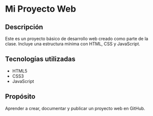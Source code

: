 # Mi Proyecto Web

## Descripción
Este es un proyecto básico de desarrollo web creado como parte de la clase. Incluye una estructura mínima con HTML, CSS y JavaScript.

## Tecnologías utilizadas
- HTML5
- CSS3
- JavaScript

## Propósito
Aprender a crear, documentar y publicar un proyecto web en GitHub.
